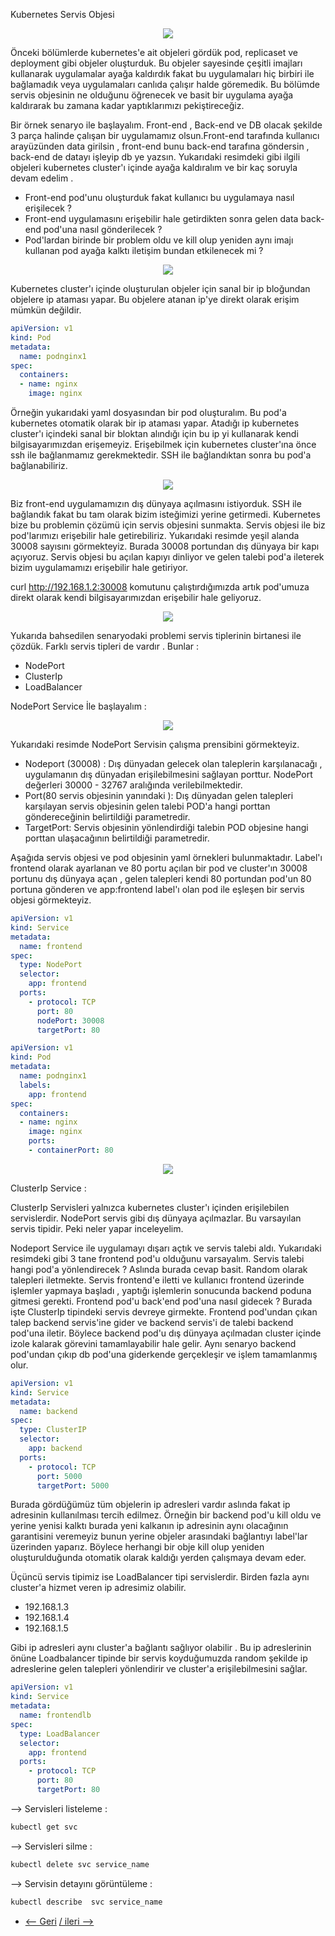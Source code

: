 Kubernetes Servis Objesi 

<p align="center">
  <img src="https://user-images.githubusercontent.com/38957716/136458267-948bbf01-8fdc-410f-8e89-2ddaa02cba85.png"/>
</p>

Önceki bölümlerde kubernetes'e ait objeleri gördük pod, replicaset ve deployment gibi objeler oluşturduk. Bu objeler sayesinde çeşitli imajları kullanarak uygulamalar ayağa kaldırdık fakat bu uygulamaları hiç birbiri ile bağlamadık veya uygulamaları canlıda çalışır halde göremedik. Bu bölümde servis objesinin ne olduğunu öğrenecek ve basit bir uygulama ayağa kaldırarak bu zamana kadar yaptıklarımızı pekiştireceğiz. 

Bir örnek senaryo ile başlayalım. Front-end , Back-end ve DB olacak şekilde 3 parça halinde çalışan bir uygulamamız olsun.Front-end tarafında kullanıcı arayüzünden data girilsin  , front-end bunu back-end tarafına göndersin , back-end de datayı işleyip db ye yazsın.  Yukarıdaki resimdeki gibi ilgili objeleri kubernetes cluster'ı içinde ayağa kaldıralım ve bir kaç soruyla devam edelim .

-   Front-end pod'unu oluşturduk  fakat kullanıcı bu uygulamaya nasıl erişilecek ? 
-   Front-end uygulamasını erişebilir hale getirdikten sonra gelen data back-end pod'una nasıl gönderilecek ? 
-  Pod'lardan birinde bir problem oldu ve kill olup yeniden aynı imajı kullanan pod ayağa kalktı iletişim bundan etkilenecek mi ? 

<p align="center">
  <img src="https://user-images.githubusercontent.com/38957716/136466330-c22a4199-fe07-40b6-8ba0-c187f860c8a0.png"/>
</p>


Kubernetes  cluster'ı içinde oluşturulan objeler için sanal bir ip bloğundan objelere ip ataması yapar.  Bu objelere atanan ip'ye direkt olarak erişim mümkün değildir.

```yaml
apiVersion: v1
kind: Pod
metadata:
  name: podnginx1
spec:
  containers:
  - name: nginx
    image: nginx
```
Örneğin yukarıdaki yaml dosyasından bir pod oluşturalım. Bu pod'a kubernetes otomatik olarak bir ip ataması yapar.  Atadığı ip kubernetes cluster'ı içindeki sanal bir bloktan alındığı için  bu ip yi kullanarak kendi bilgisayarımızdan erişemeyiz. Erişebilmek için kubernetes cluster'ına önce ssh ile bağlanmamız gerekmektedir. SSH ile bağlandıktan sonra bu pod'a bağlanabiliriz. 

<p align="center">
  <img src="https://user-images.githubusercontent.com/38957716/136467710-b8d18170-af13-4389-bd96-2965fc345ecc.png"/>
</p>

Biz front-end uygulamamızın dış dünyaya açılmasını istiyorduk. SSH ile bağlandık fakat bu tam olarak bizim isteğimizi yerine getirmedi. 
Kubernetes bize bu problemin çözümü için servis objesini sunmakta. Servis objesi ile biz pod'larımızı erişebilir hale getirebiliriz. Yukarıdaki resimde yeşil alanda  30008 sayısını görmekteyiz. Burada 30008 portundan dış dünyaya bir kapı açıyoruz. Servis objesi bu açılan kapıyı dinliyor ve gelen talebi pod'a ileterek bizim uygulamamızı erişebilir hale getiriyor.

curl http://192.168.1.2:30008 komutunu çalıştırdığımızda artık pod'umuza direkt olarak kendi bilgisayarımızdan erişebilir hale geliyoruz. 
<p align="center">
  <img src="https://user-images.githubusercontent.com/38957716/136468624-3658d816-d2b0-478f-a120-e9cadfed3923.png"/>
</p>

Yukarıda bahsedilen senaryodaki problemi servis tiplerinin birtanesi ile çözdük. Farklı servis tipleri de vardır . Bunlar : 
- NodePort
- ClusterIp
- LoadBalancer

NodePort Service İle başlayalım  : 
<p align="center">
  <img src="https://user-images.githubusercontent.com/38957716/136469091-6eb0e346-964f-4bfd-b7c4-7a5159de9b9c.png"/>
</p>

Yukarıdaki resimde NodePort Servisin çalışma prensibini görmekteyiz. 
- Nodeport (30008) : Dış dünyadan gelecek olan taleplerin karşılanacağı , uygulamanın dış dünyadan erişilebilmesini sağlayan porttur. NodePort değerleri 30000 - 32767 aralığında verilebilmektedir.
- Port(80 servis objesinin yanındaki ): Dış dünyadan gelen talepleri karşılayan servis objesinin gelen talebi POD'a hangi porttan göndereceğinin belirtildiği parametredir.
- TargetPort: Servis objesinin yönlendirdiği talebin POD objesine hangi porttan ulaşacağının belirtildiği parametredir. 

Aşağıda servis objesi ve pod objesinin yaml örnekleri bulunmaktadır. Label'ı frontend olarak ayarlanan ve 80 portu açılan bir pod ve cluster'ın 30008 portunu dış dünyaya açan , gelen talepleri kendi 80 portundan pod'un 80 portuna gönderen ve app:frontend label'ı olan pod ile eşleşen bir servis objesi görmekteyiz. 
```yaml
apiVersion: v1
kind: Service
metadata:
  name: frontend
spec:
  type: NodePort
  selector:
    app: frontend
  ports:
    - protocol: TCP
      port: 80
      nodePort: 30008
      targetPort: 80
```
```yaml
apiVersion: v1
kind: Pod
metadata:
  name: podnginx1
  labels:
    app: frontend
spec:
  containers:
  - name: nginx
    image: nginx
    ports:
    - containerPort: 80
```
<p align="center">
  <img src="https://user-images.githubusercontent.com/38957716/136471202-7f4185cf-4b44-4108-8e28-d7e988a4136d.png"/>
</p>


ClusterIp Service : 

ClusterIp Servisleri yalnızca kubernetes cluster'ı içinden erişilebilen servislerdir. NodePort servis gibi dış dünyaya açılmazlar. Bu varsayılan servis tipidir. Peki neler yapar inceleyelim.


Nodeport Service ile uygulamayı dışarı açtık ve servis talebi aldı. Yukarıdaki resimdeki gibi 3 tane frontend pod'u olduğunu varsayalım. Servis talebi hangi pod'a yönlendirecek ? Aslında burada cevap basit. Random olarak talepleri iletmekte. Servis frontend'e iletti ve kullanıcı frontend üzerinde işlemler yapmaya başladı , yaptığı işlemlerin sonucunda backend poduna gitmesi gerekti. Frontend pod'u back'end pod'una nasıl gidecek ? Burada işte ClusterIp tipindeki servis devreye girmekte. Frontend pod'undan çıkan talep backend servis'ine gider ve backend servis'i de talebi backend pod'una iletir. Böylece backend pod'u dış dünyaya açılmadan cluster içinde izole kalarak görevini tamamlayabilir hale gelir. Aynı senaryo backend pod'undan çıkıp db pod'una giderkende gerçekleşir ve işlem tamamlanmış olur. 
```yaml
apiVersion: v1
kind: Service
metadata:
  name: backend
spec:
  type: ClusterIP
  selector:
    app: backend
  ports:
    - protocol: TCP
      port: 5000
      targetPort: 5000
```
Burada gördüğümüz tüm objelerin ip adresleri vardır aslında fakat ip adresinin kullanılması tercih edilmez. Örneğin bir backend pod'u kill oldu ve yerine yenisi kalktı burada yeni kalkanın ip adresinin aynı olacağının garantisini veremeyiz bunun yerine objeler arasındaki bağlantıyı label'lar üzerinden yaparız. Böylece herhangi bir obje kill olup yeniden oluşturulduğunda otomatik olarak kaldığı yerden çalışmaya devam eder.


Üçüncü servis tipimiz ise LoadBalancer tipi servislerdir. Birden fazla aynı cluster'a hizmet veren ip adresimiz olabilir.

- 192.168.1.3 
- 192.168.1.4
- 192.168.1.5

Gibi ip adresleri aynı cluster'a bağlantı sağlıyor olabilir .  Bu ip adreslerinin önüne Loadbalancer tipinde bir servis koyduğumuzda random şekilde ip adreslerine gelen talepleri yönlendirir ve cluster'a erişilebilmesini sağlar. 

```yaml
apiVersion: v1
kind: Service
metadata:
  name: frontendlb
spec:
  type: LoadBalancer
  selector:
    app: frontend
  ports:
    - protocol: TCP
      port: 80
      targetPort: 80
```

--> Servisleri listeleme :
```bash
kubectl get svc
```
--> Servisleri silme :
```bash
kubectl delete svc service_name
```

--> Servisin detayını görüntüleme :
```bash
kubectl describe  svc service_name
```

* [<-- Geri](https://github.com/softwareoneturkey/swo-k8s-tepmlates/tree/main/Namespace) [/ ileri -->  ](https://github.com/softwareoneturkey/swo-k8s-tepmlates) 
